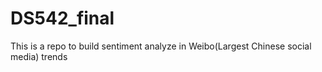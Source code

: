 # DS542_final
This is a repo to build sentiment analyze in Weibo(Largest Chinese social media) trends
